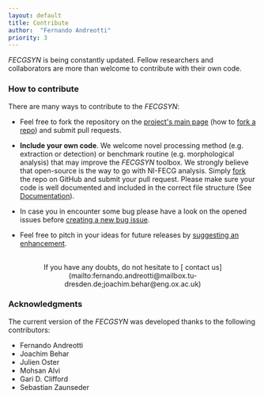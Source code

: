 ```yaml
---
layout: default
title: Contribute
author:  "Fernando Andreotti"
priority: 3
---
```


_FECGSYN_ is being constantly updated. Fellow researchers and collaborators are more than welcome to contribute with their own code.

### How to contribute
There are many ways to contribute to the _FECGSYN_:

- Feel free to fork the repository on the [<span class="octicon octicon-mark-github"></span> project's main page](https://github.com/fernandoandreotti/fecgsyn) (how to [fork a repo](https://help.github.com/articles/fork-a-repo/)) and submit pull requests.

- **Include your own code**. We welcome novel processing method (e.g. extraction or detection) or benchmark routine (e.g. morphological analysis) that may improve the _FECGSYN_ toolbox. We strongly believe that open-source is the way to go with NI-FECG analysis. Simply [fork](https://github.com/fernandoandreotti/fecgsyn) the repo on GitHub and submit your pull request. Please make sure your code is well documented and included in the correct file structure (See [Documentation]({{site.github.url}}/pages/documentation.html)).

- In case you in encounter some bug please have a look on the opened issues before [<span class="octicon octicon-bug"></span> creating a new bug issue](https://github.com/fernandoandreotti/fecgsyn/issues).

- Feel free to pitch in your ideas for future releases by [<span class="octicon octicon-light-bulb"></span> suggesting an enhancement](https://github.com/fernandoandreotti/fecgsyn/issues).

<br>
<center>If you have any doubts, do not hesitate to [<span class="octicon octicon-mail"></span> contact us](mailto:fernando.andreotti@mailbox.tu-dresden.de;joachim.behar@eng.ox.ac.uk)</center>


### Acknowledgments

The current version of the _FECGSYN_ was developed thanks to the following contributors:

- Fernando Andreotti
- Joachim Behar
- Julien Oster
- Mohsan Alvi
- Gari D. Clifford
- Sebastian Zaunseder
